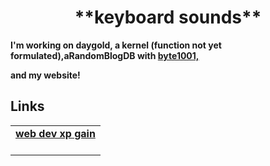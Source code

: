 <div align="center">
 <h1>**keyboard sounds**</h1>
  </div>
  <strong><p>I'm working on daygold, a kernel (function not yet formulated),aRandomBlogDB with <a href="https://byte1001.dev" target="_blank">byte1001,</a></p>and my website!</strong>
<table width="100%">
<tr>
 <h2>Links</h2>
<td align="center">
<a href="defaultpilot.github.io">
<strong>web dev xp gain</strong>
<br />
<br />
